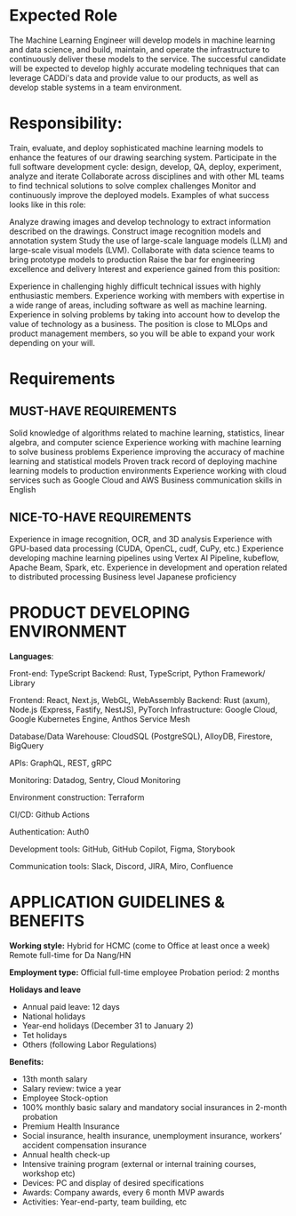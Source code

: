 # Expected Role

The Machine Learning Engineer will develop models in machine learning and data science, and build, maintain, and operate the infrastructure to continuously deliver these models to the service. The successful candidate will be expected to develop highly accurate modeling techniques that can leverage CADDi's data and provide value to our products, as well as develop stable systems in a team environment.

# Responsibility:

Train, evaluate, and deploy sophisticated machine learning models to enhance the features of our drawing searching system. 
Participate in the full software development cycle: design, develop, QA, deploy, experiment, analyze and iterate
Collaborate across disciplines and with other ML teams to find technical solutions to solve complex challenges
Monitor and continuously improve the deployed models.
Examples of what success looks like in this role: 

Analyze drawing images and develop technology to extract information described on the drawings.
Construct image recognition models and annotation system
Study the use of large-scale language models (LLM) and large-scale visual models (LVM).
Collaborate with data science teams to bring prototype models to production
Raise the bar for engineering excellence and delivery
Interest and experience gained from this position:

Experience in challenging highly difficult technical issues with highly enthusiastic members.
Experience working with members with expertise in a wide range of areas, including software as well as machine learning.
Experience in solving problems by taking into account how to develop the value of technology as a business.
The position is close to MLOps and product management members, so you will be able to expand your work depending on your will.

# Requirements
## MUST-HAVE REQUIREMENTS

Solid knowledge of algorithms related to machine learning, statistics, linear algebra, and computer science
Experience working with machine learning to solve business problems
Experience improving the accuracy of machine learning and statistical models
Proven track record of deploying machine learning models to production environments
Experience working with cloud services such as Google Cloud and AWS
Business communication skills in English 

## NICE-TO-HAVE REQUIREMENTS

Experience in image recognition, OCR, and 3D analysis
Experience with GPU-based data processing (CUDA, OpenCL, cudf, CuPy, etc.)
Experience developing machine learning pipelines using Vertex AI Pipeline, kubeflow, Apache Beam, Spark, etc.
Experience in development and operation related to distributed processing
Business level Japanese proficiency

# PRODUCT DEVELOPING ENVIRONMENT
**Languages**:

Front-end: TypeScript
Backend: Rust, TypeScript, Python
Framework/ Library

Frontend: React, Next.js, WebGL, WebAssembly
Backend: Rust (axum), Node.js (Express, Fastify, NestJS), PyTorch
Infrastructure: Google Cloud, Google Kubernetes Engine, Anthos Service Mesh

Database/Data Warehouse: CloudSQL (PostgreSQL), AlloyDB, Firestore, BigQuery

APIs: GraphQL, REST, gRPC

Monitoring: Datadog, Sentry, Cloud Monitoring

Environment construction: Terraform

CI/CD: Github Actions

Authentication: Auth0

Development tools: GitHub, GitHub Copilot, Figma, Storybook

Communication tools: Slack, Discord, JIRA, Miro, Confluence

# APPLICATION GUIDELINES & BENEFITS

**Working style:**
Hybrid for HCMC (come to Office at least once a week)
Remote full-time for Da Nang/HN

**Employment type:**
Official full-time employee
Probation period: 2 months

**Holidays and leave**
- Annual paid leave: 12 days
- National holidays
- Year-end holidays (December 31 to January 2)
- Tet holidays
- Others (following Labor Regulations)

**Benefits:**
- 13th month salary
- Salary review: twice a year
- Employee Stock-option
- 100% monthly basic salary and mandatory social insurances in 2-month probation
- Premium Health Insurance
- Social insurance, health insurance, unemployment insurance, workers’ accident compensation insurance
- Annual health check-up
- Intensive training program (external or internal training courses, workshop etc)
- Devices: PC and display of desired specifications
- Awards: Company awards, every 6 month MVP awards
- Activities: Year-end-party, team building, etc
